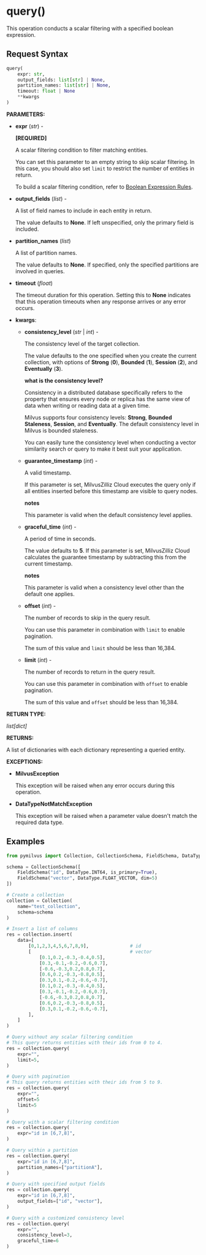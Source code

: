 
# query()

This operation conducts a scalar filtering with a specified boolean expression.

## Request Syntax

```python
query(
    expr: str, 
    output_fields: list[str] | None, 
    partition_names: list[str] | None, 
    timeout: float | None
    **kwargs
)
```

__PARAMETERS:__

- __expr__ (_str_) -

    __[REQUIRED]__

    A scalar filtering condition to filter matching entities. 

    You can set this parameter to an empty string to skip scalar filtering. In this case, you should also set `limit` to restrict the number of entities in return.

    To build a scalar filtering condition, refer to [Boolean Expression Rules](https://milvus.io/docs/boolean.md). 

- __output_fields__ (_list_) -

    A list of field names to include in each entity in return.

    The value defaults to __None__. If left unspecified, only the primary field is included.

- __partition_names__ (_list_)

    A list of partition names.

    The value defaults to __None__. If specified, only the specified partitions are involved in queries.

- __timeout__ (_float_)  

    The timeout duration for this operation. Setting this to __None__ indicates that this operation timeouts when any response arrives or any error occurs.

- __kwargs__: 

    - __consistency_level__ (_str_ | _int_) -

        The consistency level of the target collection.

        The value defaults to the one specified when you create the current collection, with options of __Strong__ (__0__), __Bounded__ (__1__), __Session__ (__2__), and __Eventually__ (__3__).

        <div class="admonition note">

        <p><b>what is the consistency level?</b></p>

        <p>Consistency in a distributed database specifically refers to the property that ensures every node or replica has the same view of data when writing or reading data at a given time.</p>
        <p>Milvus supports four consistency levels: <strong>Strong</strong>, <strong>Bounded Staleness</strong>, <strong>Session</strong>, and <strong>Eventually</strong>. The default consistency level in Milvus is bounded staleness.</p>
        <p>You can easily tune the consistency level when conducting a vector similarity search or query to make it best suit your application.</p>

        </div>

    - __guarantee_timestamp__ (_int_) -

        A valid timestamp. 

        If this parameter is set, MilvusZilliz Cloud executes the query only if all entities inserted before this timestamp are visible to query nodes. 

        <div class="admonition note">

        <p><b>notes</b></p>

        <p>This parameter is valid when the default consistency level applies.</p>

        </div>

    - __graceful_time__ (_int_) -

        A period of time in seconds.

        The value defaults to __5__. If this parameter is set, MilvusZilliz Cloud calculates the guarantee timestamp by subtracting this from the current timestamp.

        <div class="admonition note">

        <p><b>notes</b></p>

        <p>This parameter is valid when a consistency level other than the default one applies.</p>

        </div>

    - __offset__ (_int_) -

        The number of records to skip in the query result. 

        You can use this parameter in combination with `limit` to enable pagination.

        The sum of this value and `limit` should be less than 16,384. 

    - __limit__ (_int_) -

        The number of records to return in the query result.

        You can use this parameter in combination with `offset` to enable pagination.

        The sum of this value and `offset` should be less than 16,384. 

__RETURN TYPE:__

_list[dict]_

__RETURNS:__

A list of dictionaries with each dictionary representing a queried entity.

__EXCEPTIONS:__

- __MilvusException__

    This exception will be raised when any error occurs during this operation.

- __DataTypeNotMatchException__

    This exception will be raised when a parameter value doesn't match the required data type.

## Examples

```python
from pymilvus import Collection, CollectionSchema, FieldSchema, DataType

schema = CollectionSchema([
    FieldSchema("id", DataType.INT64, is_primary=True),
    FieldSchema("vector", DataType.FLOAT_VECTOR, dim=5)
])

# Create a collection
collection = Collection(
    name="test_collection",
    schema=schema
)

# Insert a list of columns
res = collection.insert(
    data=[
        [0,1,2,3,4,5,6,7,8,9],               # id
        [                                    # vector
            [0.1,0.2,-0.3,-0.4,0.5],
            [0.3,-0.1,-0.2,-0.6,0.7],
            [-0.6,-0.3,0.2,0.8,0.7],
            [0.6,0.2,-0.3,-0.8,0.5],
            [0.3,0.1,-0.2,-0.6,-0.7],
            [0.1,0.2,-0.3,-0.4,0.5],
            [0.3,-0.1,-0.2,-0.6,0.7],
            [-0.6,-0.3,0.2,0.8,0.7],
            [0.6,0.2,-0.3,-0.8,0.5],
            [0.3,0.1,-0.2,-0.6,-0.7],
        ],
    ]
)

# Query without any scalar filtering condition
# This query returns entities with their ids from 0 to 4.
res = collection.query(
    expr="",
    limit=5,
) 

# Query with pagination
# This query returns entities with their ids from 5 to 9.
res = collection.query(
    expr="",
    offset=5
    limit=5
)

# Query with a scalar filtering condition
res = collection.query(
    expr="id in [6,7,8]",
)

# Query within a partition
res = collection.query(
    expr="id in [6,7,8]",
    partition_names=["partitionA"],
)

# Query with specified output fields
res = collection.query(
    expr="id in [6,7,8]",
    output_fields=["id", "vector"],
)

# Query with a customized consistency level
res = collection.query(
    expr="",
    consistency_level=3,
    graceful_time=6
)
```

